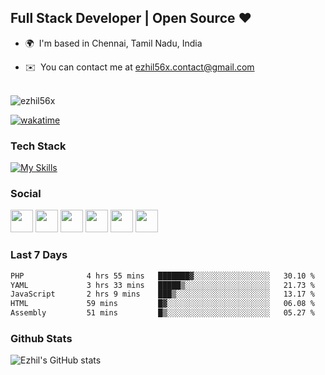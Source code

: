 Full Stack Developer | Open Source ❤️
------------------------------------------------

* 🌍  I'm based in Chennai, Tamil Nadu, India
<!---* 🖥️  See my portfolio at [Ezhil](https://ezhil.tk) --->
* ✉️  You can contact me at [ezhil56x.contact@gmail.com](mailto:ezhil56x.contact@gmail.com)
<br></br>
<p align="left"> <img src="https://komarev.com/ghpvc/?username=ezhil56x&label=Profile%20views&color=0e75b6&style=flat" alt="ezhil56x" /> </p>

[![wakatime](https://wakatime.com/badge/user/e780b5d2-6a76-4fde-a594-4ff159327ad3.svg)](https://wakatime.com/@e780b5d2-6a76-4fde-a594-4ff159327ad3)

### Tech Stack

[![My Skills](https://skillicons.dev/icons?i=c,cpp,py,java,kotlin,js,php,html,css,bootstrap,react,ts,nextjs,jquery,flask,nodejs,express,mysql,postgres,mongodb,docker,aws,firebase,vercel,cloudflare,jenkins,docker,nginx,figma&theme=dark&perline=15)](https://skillicons.dev)

### Social

<p align="left">
	<a href="https://discord.com/users/ezhil56x" target="_blank" rel="noreferrer"
		><img
			src="https://skillicons.dev/icons?i=discord&theme=dark"
			width="36"
			height="36"
	/></a>
	<a href="https://www.github.com/ezhil56x" target="_blank" rel="noreferrer"
		><img
			src="https://skillicons.dev/icons?i=github&theme=dark"
			width="36"
			height="36"
	/></a>
	<a href="https://git.selfmade.ninja/ezhil930" target="_blank" rel="noreferrer"
		><img
			src="https://skillicons.dev/icons?i=git&theme=dark"
			width="36"
			height="36"
	/></a>
	<a href="http://www.instagram.com/ezhil56x" target="_blank" rel="noreferrer"
		><img
			src="https://skillicons.dev/icons?i=instagram&theme=dark"
			width="36"
			height="36"
	/></a>
	<a
		href="https://www.linkedin.com/in/ezhilshanmugham"
		target="_blank"
		rel="noreferrer"
		><img
			src="https://skillicons.dev/icons?i=linkedin&theme=dark"
			width="36"
			height="36"
	/></a>
	<a href="https://www.twitter.com/ezhil56x" target="_blank" rel="noreferrer"
		><img
			src="https://skillicons.dev/icons?i=twitter&theme=dark"
			width="36"
			height="36"
	/></a>
</p>


### Last 7 Days

<!--START_SECTION:waka-->

```txt
PHP              4 hrs 55 mins   ███████▓░░░░░░░░░░░░░░░░░   30.10 %
YAML             3 hrs 33 mins   █████▒░░░░░░░░░░░░░░░░░░░   21.73 %
JavaScript       2 hrs 9 mins    ███▒░░░░░░░░░░░░░░░░░░░░░   13.17 %
HTML             59 mins         █▓░░░░░░░░░░░░░░░░░░░░░░░   06.08 %
Assembly         51 mins         █▒░░░░░░░░░░░░░░░░░░░░░░░   05.27 %
```

<!--END_SECTION:waka-->
### Github Stats

![Ezhil's GitHub stats](https://github-readme-stats.vercel.app/api?username=ezhil56x&theme=dark&show_icons=true)

